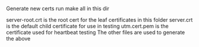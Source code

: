 Generate new certs
run make all in this dir


server-root.crt is the root cert for the leaf certificates in this folder
server.crt is the default child certificate for use in testing
utm.cert.pem is the certificate used for heartbeat testing
The other files are used to generate the above
